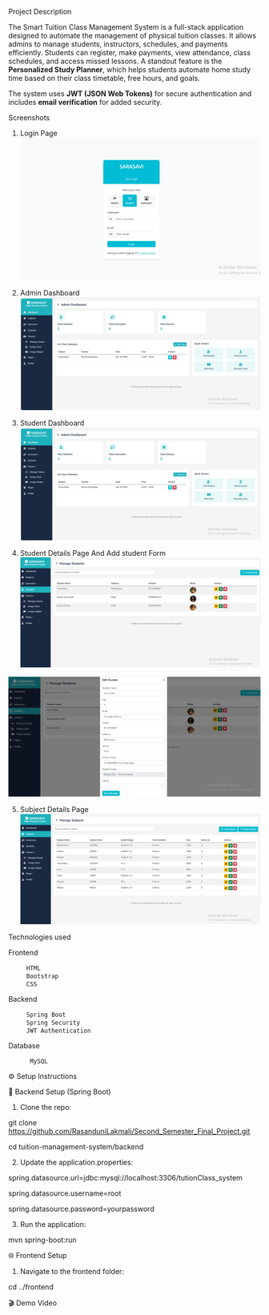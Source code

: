 Project Description

The Smart Tuition Class Management System is a full-stack application designed to automate the management of physical tuition classes. It allows admins to manage students, instructors, schedules, and payments efficiently. Students can register, make payments, view attendance, class schedules, and access missed lessons. A standout feature is the **Personalized Study Planner**, which helps students automate home study time based on their class timetable, free hours, and goals.

The system uses **JWT (JSON Web Tokens)** for secure authentication and includes **email verification** for added security.

Screenshots

1) Login Page
![image alt](https://github.com/RasanduniLakmali/Second_Semester_Final_Project/blob/8c1fa8e3369829cc18658826896ec30be2d26b7f/Screenshot%202025-04-16%20205645.png)

2) Admin Dashboard
![image alt](https://github.com/RasanduniLakmali/Second_Semester_Final_Project/blob/8c1fa8e3369829cc18658826896ec30be2d26b7f/Screenshot%202025-04-16%20205756.png)

3) Student Dashboard
![image alt](https://github.com/RasanduniLakmali/Second_Semester_Final_Project/blob/8c1fa8e3369829cc18658826896ec30be2d26b7f/Screenshot%202025-04-16%20205756.png)

4) Student Details Page And Add student Form
![image alt](https://github.com/RasanduniLakmali/Second_Semester_Final_Project/blob/8c1fa8e3369829cc18658826896ec30be2d26b7f/Screenshot%202025-04-16%20222330.png)

![image alt](https://github.com/RasanduniLakmali/Second_Semester_Final_Project/blob/8c1fa8e3369829cc18658826896ec30be2d26b7f/Screenshot%202025-04-16%20222719.png)

5) Subject Details Page
![image alt](https://github.com/RasanduniLakmali/Second_Semester_Final_Project/blob/e2a76b6e77feddcd447a7c8f6f98360c4d96c953/Screenshot%202025-04-16%20222429.png)


Technologies used

Frontend

         HTML
         Bootstrap
         CSS
   
Backend

         Spring Boot
         Spring Security
         JWT Authentication
   
Database
          
          MySQL




⚙️ Setup Instructions

🔧 Backend Setup (Spring Boot)
1. Clone the repo:

git clone https://github.com/RasanduniLakmali/Second_Semester_Final_Project.git

cd tuition-management-system/backend


2. Update the application.properties:

spring.datasource.url=jdbc:mysql://localhost:3306/tutionClass_system

spring.datasource.username=root

spring.datasource.password=yourpassword


3. Run the application:

mvn spring-boot:run


🌐 Frontend Setup

1. Navigate to the frontend folder:

cd ../frontend


🎬 Demo Video



